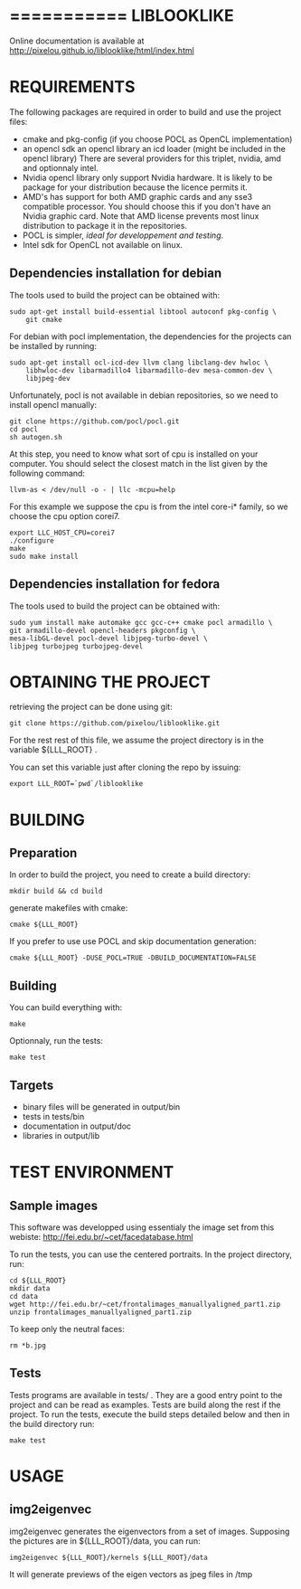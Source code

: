 ===========
LIBLOOKLIKE
===========

Online documentation is available at 
http://pixelou.github.io/liblooklike/html/index.html

REQUIREMENTS
============

The following packages are required in order to build and use the
project files:

* cmake and pkg-config (if you choose POCL as OpenCL implementation)
* an opencl sdk an opencl library an icd loader (might be included in
  the opencl library)
There are several providers for this triplet, nvidia, amd and
optionnaly intel.
* Nvidia opencl library only support Nvidia hardware. It is likely to
  be package for your distribution because the licence permits it.
* AMD's has support for both AMD graphic cards and any sse3 compatible
  processor. You should choose this if you don't have an Nvidia
  graphic card. Note that AMD license prevents most linux distribution
  to package it in the repositories.
* POCL is simpler, *ideal for developpement and testing*.
* Intel sdk for OpenCL not available on linux.


Dependencies installation for debian
------------------------------------

The tools used to build the project can be obtained with:
    
    sudo apt-get install build-essential libtool autoconf pkg-config \
        git cmake

For debian with pocl implementation, the dependencies for the projects
can be installed by running:

    sudo apt-get install ocl-icd-dev llvm clang libclang-dev hwloc \
        libhwloc-dev libarmadillo4 libarmadillo-dev mesa-common-dev \
        libjpeg-dev

Unfortunately, pocl is not available in debian repositories, so we need
to install opencl manually:

    git clone https://github.com/pocl/pocl.git
    cd pocl
    sh autogen.sh

At this step, you need to know what sort of cpu is installed on your
computer. You should select the closest match in the list given by the
following command:

    llvm-as < /dev/null -o - | llc -mcpu=help

For this example we suppose the cpu is from the intel core-i\* family,
so we choose the cpu option corei7.

    export LLC_HOST_CPU=corei7
    ./configure
    make
    sudo make install


Dependencies installation for fedora
------------------------------------

The tools used to build the project can be obtained with:

    sudo yum install make automake gcc gcc-c++ cmake pocl armadillo \
	git armadillo-devel opencl-headers pkgconfig \
	mesa-libGL-devel pocl-devel libjpeg-turbo-devel \
	libjpeg turbojpeg turbojpeg-devel


OBTAINING THE PROJECT
=====================

retrieving the project can be done using git:

    git clone https://github.com/pixelou/liblooklike.git

For the rest rest of this file, we assume the project directory is in the
variable ${LLL_ROOT} .

You can set this variable just after cloning the repo by issuing:

    export LLL_ROOT=`pwd`/liblooklike


BUILDING
========

Preparation
-----------

In order to build the project, you need to create a build directory:

    mkdir build && cd build

generate makefiles with cmake:

    cmake ${LLL_ROOT}

If you prefer to use use POCL and skip documentation generation:

    cmake ${LLL_ROOT} -DUSE_POCL=TRUE -DBUILD_DOCUMENTATION=FALSE

Building
--------

You can build everything with:

    make

Optionnaly, run the tests:

    make test

Targets
-------

* binary files will be generated in output/bin
* tests in tests/bin
* documentation in output/doc
* libraries in output/lib


TEST ENVIRONMENT
================

Sample images
-------------

This software was developped using essentialy the image set from this
webiste: http://fei.edu.br/~cet/facedatabase.html

To run the tests, you can use the centered portraits. In the project
directory, run:

    cd ${LLL_ROOT}
    mkdir data
    cd data
    wget http://fei.edu.br/~cet/frontalimages_manuallyaligned_part1.zip
    unzip frontalimages_manuallyaligned_part1.zip

To keep only the neutral faces:

    rm *b.jpg

Tests
-----

Tests programs are available in tests/ .
They are a good entry point to the project and can be read as
examples. Tests are build along the rest if the project. To run the
tests, execute the build steps detailed below and then in the build
directory run:

    make test


USAGE
=====

img2eigenvec
------------

img2eigenvec generates the eigenvectors from a set of images.
Supposing the pictures are in ${LLL_ROOT}/data, you can run:

    img2eigenvec ${LLL_ROOT}/kernels ${LLL_ROOT}/data

It will generate previews of the eigen vectors as jpeg files in /tmp
